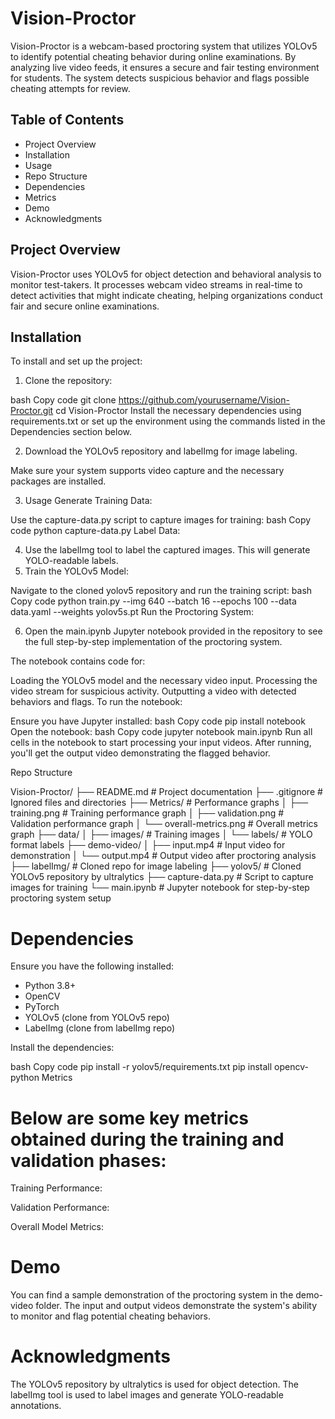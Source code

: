 # Vision-Proctor
Vision-Proctor is a webcam-based proctoring system that utilizes YOLOv5 to identify potential cheating behavior during online examinations. By analyzing live video feeds, it ensures a secure and fair testing environment for students. The system detects suspicious behavior and flags possible cheating attempts for review.

## Table of Contents
- Project Overview
- Installation
- Usage
- Repo Structure
- Dependencies
- Metrics
- Demo
- Acknowledgments

## Project Overview
Vision-Proctor uses YOLOv5 for object detection and behavioral analysis to monitor test-takers. It processes webcam video streams in real-time to detect activities that might indicate cheating, helping organizations conduct fair and secure online examinations.

## Installation
To install and set up the project:

1. Clone the repository:

bash
Copy code
git clone https://github.com/yourusername/Vision-Proctor.git
cd Vision-Proctor
Install the necessary dependencies using requirements.txt or set up the environment using the commands listed in the Dependencies section below.

2. Download the YOLOv5 repository and labelImg for image labeling.

Make sure your system supports video capture and the necessary packages are installed.

3. Usage
Generate Training Data:

Use the capture-data.py script to capture images for training:
bash
Copy code
python capture-data.py
Label Data:

4. Use the labelImg tool to label the captured images. This will generate YOLO-readable labels.
5. Train the YOLOv5 Model:

Navigate to the cloned yolov5 repository and run the training script:
bash
Copy code
python train.py --img 640 --batch 16 --epochs 100 --data data.yaml --weights yolov5s.pt
Run the Proctoring System:

6. Open the main.ipynb Jupyter notebook provided in the repository to see the full step-by-step implementation of the proctoring system.

The notebook contains code for:

Loading the YOLOv5 model and the necessary video input.
Processing the video stream for suspicious activity.
Outputting a video with detected behaviors and flags.
To run the notebook:

Ensure you have Jupyter installed:
bash
Copy code
pip install notebook
Open the notebook:
bash
Copy code
jupyter notebook main.ipynb
Run all cells in the notebook to start processing your input videos. After running, you'll get the output video demonstrating the flagged behavior.


Repo Structure

Vision-Proctor/
├── README.md               # Project documentation
├── .gitignore              # Ignored files and directories
├── Metrics/                # Performance graphs
│   ├── training.png        # Training performance graph
│   ├── validation.png      # Validation performance graph
│   └── overall-metrics.png # Overall metrics graph
├── data/
│   ├── images/             # Training images
│   └── labels/             # YOLO format labels
├── demo-video/
│   ├── input.mp4           # Input video for demonstration
│   └── output.mp4          # Output video after proctoring analysis
├── labelImg/               # Cloned repo for image labeling
├── yolov5/                 # Cloned YOLOv5 repository by ultralytics
├── capture-data.py         # Script to capture images for training
└── main.ipynb              # Jupyter notebook for step-by-step proctoring system setup


# Dependencies
Ensure you have the following installed:

- Python 3.8+
- OpenCV
- PyTorch
- YOLOv5 (clone from YOLOv5 repo)
- LabelImg (clone from labelImg repo)

Install the dependencies:

bash
Copy code
pip install -r yolov5/requirements.txt
pip install opencv-python
Metrics

# Below are some key metrics obtained during the training and validation phases:

Training Performance:

Validation Performance:

Overall Model Metrics:

# Demo
You can find a sample demonstration of the proctoring system in the demo-video folder. The input and output videos demonstrate the system's ability to monitor and flag potential cheating behaviors.

# Acknowledgments
The YOLOv5 repository by ultralytics is used for object detection.
The labelImg tool is used to label images and generate YOLO-readable annotations.
